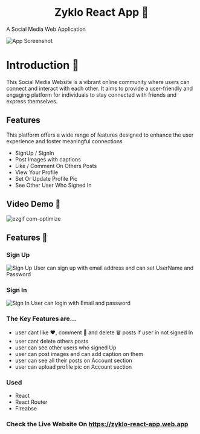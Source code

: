 <h1 align="center">Zyklo React App 📲</h1>

A Social Media Web Application 


![App Screenshot](https://github.com/sohel622002/my-project-screenshots/blob/master/Home%20Page.png?raw=true)

# Introduction 🎇

This Social Media Website is a vibrant online community where users can connect and interact with each other. It aims to provide a user-friendly and engaging platform for individuals to stay connected with friends and express themselves.




## Features

This platform offers a wide range of features designed to enhance the user experience and foster meaningful connections

- SignUp / SignIn
- Post Images with captions
- Like / Comment On Others Posts
- View Your Profile
- Set Or Update Profile Pic
- See Other User Who Signed In


## Video Demo 🎥

![ezgif com-optimize](https://github.com/sohel622002/my-project-screenshots/assets/107305769/cffa5063-a2c7-40fa-8bf2-f201dd778ae9)

## Features 🎁

### Sign Up
![Sign Up](https://github.com/sohel622002/my-project-screenshots/blob/master/Sign%20Up.png?raw=true)
User can sign up with email address and can set UserName and Password

### Sign In
![Sign In](https://github.com/sohel622002/my-project-screenshots/blob/master/Sign%20In.png?raw=true)
User can login with Email and password

### The Key Features are...
- user cant like ❤️, comment 💬 and delete 🗑️ posts if user in not signed In
- user cant delete others posts
- user can see other users who signed Up
- user can post images and can add caption on them
- user can see all their posts on Account section
- user can upload profile pic on Account section

### Used
- React
- React Router
- Fireabse

### Check the Live Website On https://zyklo-react-app.web.app
